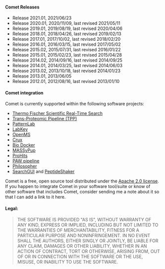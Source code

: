 #### Comet Releases

- Release 2021.01, 2021/06/23
- Release 2020.01, 2020/11/09, last revised 2021/05/11
- Release 2019.01, 2019/08/19, last revised 2020/04/06
- Release 2018.01, 2018/04/26, last revised 2019/02/13
- Release 2017.01, 2017/10/02, last revised 2018/02/20
- Release 2016.01, 2016/03/15, last revised 2017/05/02
- Release 2015.02, 2015/07/31, last revised 2016/01/22
- Release 2015.01, 2015/02/23, last revised 2015/04/28
- Release 2014.02, 2014/09/16, last revised 2014/09/25
- Release 2014.01, 2014/03/25, last revised 2014/06/03
- Release 2013.02, 2013/10/18, last revised 2014/01/23
- Release 2013.01, 2013/06/05
- Release 2012.01, 2012/08/16, last revised 2013/01/10

#### Comet integration

Comet is currently supported within the following software projects:

- [Thermo Fischer Scientific Real-Time Search](https://www.thermofisher.com/us/en/home/industrial/mass-spectrometry/liquid-chromatography-mass-spectrometry-lc-ms/lc-ms-systems/orbitrap-lc-ms/orbitrap-tribrid-mass-spectrometers/orbitrap-eclipse-tribrid-mass-spectrometer.html#how-advanced)
- [Trans-Proteomic Pipeline (TPP)](http://tools.proteomecenter.org/wiki/index.php?title=Software:TPP)
- [PatternLab](http://www.patternlabforproteomics.org/)
- [LabKey](http://www.labkey.org)
- [OpenMS](https://www.openms.de)
- [Crux](https://crux.ms)
- [Bio Docker](https://hub.docker.com/r/biocontainers/comet)
- [MASSyPup](http://www.bioprocess.org/massypup/)
- [ProHits](http://prohitsms.com/)
- [PAW pipeline](https://github.com/pwilmart/PAW_pipeline/)
- [Philosopher](https://philosopher.nesvilab.org/)
- [SearchGUI](http://compomics.github.io/projects/searchgui.html) and [PeptideShaker](http://compomics.github.io/projects/peptide-shaker.html)

Comet is a free, open source tool distributed under the
[Apache 2.0 license]("http://www.apache.org/licenses/LICENSE-2.0.html").
If you happen to integrate Comet in your software tool/suite or know of other software
that includes Comet, consider sending me a note about it so that I can add a link to it here.

#### Legal:

>THE SOFTWARE IS PROVIDED "AS IS", WITHOUT WARRANTY OF ANY KIND,
EXPRESS OR IMPLIED, INCLUDING BUT NOT LIMITED TO THE WARRANTIES OF
MERCHANTABILITY, FITNESS FOR A PARTICULAR PURPOSE AND NONINFRINGEMENT.
IN NO EVENT SHALL THE AUTHORS, EITHER SINGLY OR JOINTLY, BE LIABLE
FOR ANY CLAIM, DAMAGES OR OTHER LIABILITY, WHETHER IN AN ACTION OF
CONTRACT, TORT OR OTHERWISE, ARISING FROM, OUT OF OR IN CONNECTION
WITH THE SOFTWARE OR THE USE, MISUSE, OR INABILITY TO USE THE SOFTWARE.
